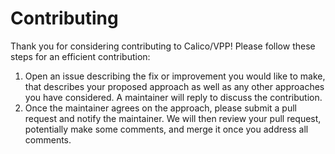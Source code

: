 # Contributing

Thank you for considering contributing to Calico/VPP! Please follow these
steps for an efficient contribution:

1) Open an issue describing the fix or improvement you would like to make,
that describes your proposed approach
as well as any other approaches you have considered. A maintainer will reply
to discuss the contribution.
2) Once the maintainer agrees on the approach, please submit a pull request
and notify the maintainer. We will
then review your pull request, potentially make some comments, and merge it
once you address all comments.

